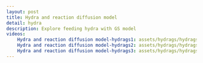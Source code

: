 ```yaml
---
layout: post
title: Hydra and reaction diffusion model
detail: hydra
description: Explore feeding hydra with GS model
videos:
    Hydra and reaction diffusion model-hydrags1: assets/hydrags/hydrags0.1.mkv
    Hydra and reaction diffusion model-hydrags2: assets/hydrags/hydrags2.mkv
    Hydra and reaction diffusion model-hydrags3: assets/hydrags/hydrags3.mkv
---
```



